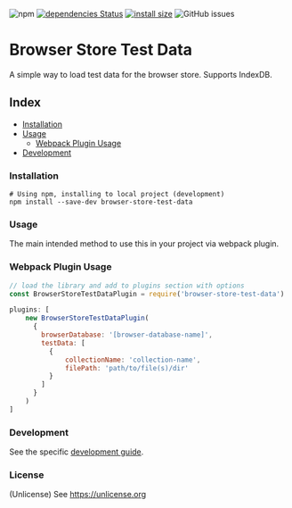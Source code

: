 ![npm](https://img.shields.io/npm/v/browser-store-test-data)
[![dependencies Status](https://status.david-dm.org/gh/eugene-the-red/browser-store-test-data.svg)](https://david-dm.org/eugene-the-red/browser-store-test-data)
[![install size](https://packagephobia.com/badge?p=browser-store-test-data)](https://packagephobia.com/result?p=browser-store-test-data)
![GitHub issues](https://img.shields.io/github/issues/eugene-the-red/browser-store-test-data)

# Browser Store Test Data
A simple way to load test data for the browser store. Supports IndexDB.

## Index
- [Installation](#installation)
- [Usage](#usage)
  - [Webpack Plugin Usage](#webpack-plugin-usage)
- [Development](#development)

### Installation
```shell
# Using npm, installing to local project (development)
npm install --save-dev browser-store-test-data
```

### Usage
The main intended method to use this in your project via webpack plugin.

### Webpack Plugin Usage
```js
// load the library and add to plugins section with options
const BrowserStoreTestDataPlugin = require('browser-store-test-data')

plugins: [
    new BrowserStoreTestDataPlugin(
      {
        browserDatabase: '[browser-database-name]',
        testData: [
          {
              collectionName: 'collection-name',
              filePath: 'path/to/file(s)/dir'
          }
        ]
      }
    )    
]    
```

### Development
See the specific [development guide](guides/dev-guide.md).

### License
(Unlicense) See https://unlicense.org
